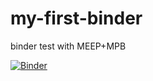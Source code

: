 # my-first-binder
binder test with MEEP+MPB

[![Binder](https://mybinder.org/badge_logo.svg)](https://mybinder.org/v2/gh/mtav/my-first-binder/HEAD)
